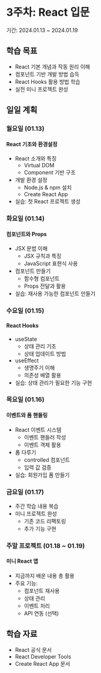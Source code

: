 # 3주차: React 입문
기간: 2024.01.13 ~ 2024.01.19

## 학습 목표
- React 기본 개념과 작동 원리 이해
- 컴포넌트 기반 개발 방법 습득
- React Hooks 활용 방법 학습
- 실전 미니 프로젝트 완성

## 일일 계획

### 월요일 (01.13)
#### React 기초와 환경설정
- React 소개와 특징
  - Virtual DOM
  - Component 기반 구조
- 개발 환경 설정
  - Node.js & npm 설치
  - Create React App
- 실습: 첫 React 프로젝트 생성

### 화요일 (01.14)
#### 컴포넌트와 Props
- JSX 문법 이해
  - JSX 규칙과 특징
  - JavaScript 표현식 사용
- 컴포넌트 만들기
  - 함수형 컴포넌트
  - Props 전달과 활용
- 실습: 재사용 가능한 컴포넌트 만들기

### 수요일 (01.15)
#### React Hooks
- useState
  - 상태 관리 기초
  - 상태 업데이트 방법
- useEffect
  - 생명주기 이해
  - 의존성 배열 활용
- 실습: 상태 관리가 필요한 기능 구현

### 목요일 (01.16)
#### 이벤트와 폼 핸들링
- React 이벤트 시스템
  - 이벤트 핸들러 작성
  - 이벤트 객체 활용
- 폼 다루기
  - controlled 컴포넌트
  - 입력 값 검증
- 실습: 회원가입 폼 만들기

### 금요일 (01.17)
- 주간 학습 내용 복습
- 미니 프로젝트 완성
  - 기존 코드 리팩토링
  - 추가 기능 구현

### 주말 프로젝트 (01.18 ~ 01.19)
#### 미니 React 앱
- 지금까지 배운 내용 총 활용
- 주요 기능:
  - 컴포넌트 재사용
  - 상태 관리
  - 이벤트 처리
  - API 연동 (선택)

## 학습 자료
- React 공식 문서
- React Developer Tools
- Create React App 문서
